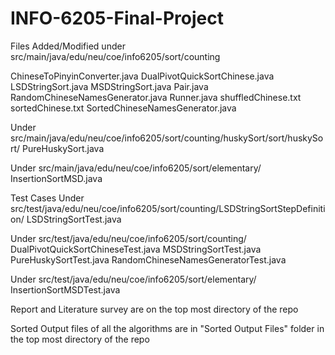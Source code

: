 # INFO-6205-Final-Project

Files Added/Modified
under src/main/java/edu/neu/coe/info6205/sort/counting

ChineseToPinyinConverter.java
DualPivotQuickSortChinese.java
LSDStringSort.java
MSDStringSort.java
Pair.java
RandomChineseNamesGenerator.java
Runner.java
shuffledChinese.txt
sortedChinese.txt
SortedChineseNamesGenerator.java

Under src/main/java/edu/neu/coe/info6205/sort/counting/huskySort/sort/huskySort/
PureHuskySort.java

Under src/main/java/edu/neu/coe/info6205/sort/elementary/
InsertionSortMSD.java

Test Cases
Under src/test/java/edu/neu/coe/info6205/sort/counting/LSDStringSortStepDefinition/
LSDStringSortTest.java

Under src/test/java/edu/neu/coe/info6205/sort/counting/
DualPivotQuickSortChineseTest.java
MSDStringSortTest.java
PureHuskySortTest.java
RandomChineseNamesGeneratorTest.java

Under src/test/java/edu/neu/coe/info6205/sort/elementary/
InsertionSortMSDTest.java

Report and Literature survey are on the top most directory of the repo

Sorted Output files of all the algorithms are in "Sorted Output Files" folder in the top most directory of the repo
